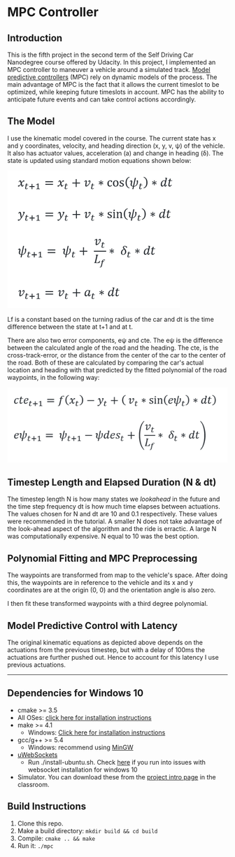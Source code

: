 # MPC Controller

## Introduction

This is the fifth project in the second term of the Self Driving Car Nanodegree course offered by Udacity. In this project, I implemented an MPC controller to maneuver a vehicle around a simulated track. [Model predictive controllers](https://en.wikipedia.org/wiki/Model_predictive_control) (MPC) rely on dynamic models of the process. The main advantage of MPC is the fact that it allows the current timeslot to be optimized, while keeping future timeslots in account. MPC has the ability to anticipate future events and can take control actions accordingly.

## The Model

I use the kinematic model covered in the course. The current state has x and y coordinates, velocity, and heading direction (x, y, v, ψ) of the vehicle. It also has actuator values, acceleration (a) and change in heading (δ). The state is updated using standard motion equations shown below:

![alt text](https://github.com/kharikri/CarND-MPC-Project/blob/master/equations/StateEq1.png)

Lf is a constant based on the turning radius of the car and dt is the time difference between the state at t+1 and at t. 

There are also two error components, eψ and cte. The eψ is the difference between the calculated angle of the road and the heading. The cte, is the cross-track-error, or the distance from the center of the car to the center of the road. Both of these are calculated by comparing the car's actual location and heading with that predicted by the fitted polynomial of the road waypoints, in the following way:

![alt text](https://github.com/kharikri/CarND-MPC-Project/blob/master/equations/StateEq2.png)

## Timestep Length and Elapsed Duration (N & dt)

The timestep length N is how many states we *lookahead* in the future and the time step frequency dt is how much time elapses between actuations. The values chosen for N and dt are 10 and 0.1 respectively. These values were recommended in the tutorial. A smaller N does not take advantage of the look-ahead aspect of the algorithm and the ride is erractic. A large N was computationally expensive. N equal to 10 was the best option.

## Polynomial Fitting and MPC Preprocessing

The waypoints are transformed from map to the vehicle's space. After doing this, the waypoints are in reference to the vehicle and its  x and y coordinates are at the origin (0, 0) and the orientation angle is also zero.

I then fit these transformed waypoints with a third degree polynomial.

## Model Predictive Control with Latency

The original kinematic equations as depicted above depends on the actuations from the previous timestep, but with a delay of 100ms the actuations are further pushed out.  Hence to account for this latency I use previous actuations. 

---

## Dependencies for Windows 10

* cmake >= 3.5
 * All OSes: [click here for installation instructions](https://cmake.org/install/)
* make >= 4.1
  * Windows: [Click here for installation instructions](http://gnuwin32.sourceforge.net/packages/make.htm)
* gcc/g++ >= 5.4
  * Windows: recommend using [MinGW](http://www.mingw.org/)
* [uWebSockets](https://github.com/uWebSockets/uWebSockets)
  * Run ./install-ubuntu.sh. Check [here](https://github.com/kharikri/CarND-Kidnapped-Vehicle-Project/blob/master/WebSocketInstallation.md) if you run into issues with websocket installation for windows 10
* Simulator. You can download these from the [project intro page](https://github.com/udacity/self-driving-car-sim/releases) in the classroom.

## Build Instructions

1. Clone this repo.
2. Make a build directory: `mkdir build && cd build`
3. Compile: `cmake .. && make`
4. Run it: `./mpc`


